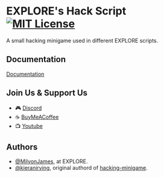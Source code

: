 
# EXPLORE's Hack Script [![MIT License](https://img.shields.io/badge/License-MIT-green.svg)](https://choosealicense.com/licenses/mit/)

A small hacking minigame used in different EXPLORE scripts.
## Documentation

[Documentation](https://gtadocs.gta-explore.com/hack)


## Join Us & Support Us
- 🎮 [Discord](https://discord.gg/MjTkbWb3Bd)
- ☕ [BuyMeACoffee](https://buymeacoffee.com/gtaexplore)
- 📺 [Youtube](https://www.youtube.com/@gta-explore)

## Authors

- [@MilyonJames](https://github.com/MilyonJames), at EXPLORE.
- [@kieranirving](https://github.com/kieranirving), original authord of [hacking-minigame](https://github.com/kieranirving/hacking-minigame).

